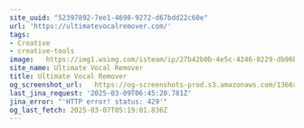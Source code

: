 ```yaml
---
site_uuid: "52397892-7ee1-4698-9272-d67bdd22c60e"
url: 'https://ultimatevocalremover.com/'
tags:
- Creative
- creative-tools
image:   https://img1.wsimg.com/isteam/ip/27b42b0b-4e5c-4246-8229-db96bd3bf24e/UVR_v5.6.png
site_name: Ultimate Vocal Remover
title: Ultimate Vocal Remover
og_screenshot_url:   https://og-screenshots-prod.s3.amazonaws.com/1366x768/80/false/3ae39f7831043a8dc43f85c87c0e4e34cc1a3148f6122ac3718291b1c7be6ac1.jpeg
last_jina_request: '2025-03-09T06:45:20.781Z'
jina_error: "'HTTP error! status: 429'"
og_last_fetch: 2025-03-07T05:19:01.836Z
---
```


